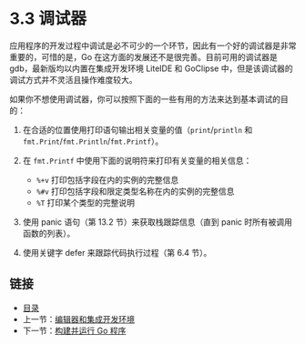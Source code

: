 # 3.3 调试器

应用程序的开发过程中调试是必不可少的一个环节，因此有一个好的调试器是非常重要的，可惜的是，Go 在这方面的发展还不是很完善。目前可用的调试器是 gdb，最新版均以内置在集成开发环境 LiteIDE 和 GoClipse 中，但是该调试器的调试方式并不灵活且操作难度较大。

如果你不想使用调试器，你可以按照下面的一些有用的方法来达到基本调试的目的：

1. 在合适的位置使用打印语句输出相关变量的值（`print`/`println` 和 `fmt.Print`/`fmt.Println`/`fmt.Printf`）。
2. 在 `fmt.Printf` 中使用下面的说明符来打印有关变量的相关信息：

	- `%+v` 打印包括字段在内的实例的完整信息
	- `%#v` 打印包括字段和限定类型名称在内的实例的完整信息
	- `%T` 打印某个类型的完整说明

3. 使用 panic 语句（第 13.2 节）来获取栈跟踪信息（直到 panic 时所有被调用函数的列表）。
4. 使用关键字 defer 来跟踪代码执行过程（第 6.4 节）。

## 链接

- [目录](go入门教程-目录.md)
- 上一节：[编辑器和集成开发环境](03.2.md)
- 下一节：[构建并运行 Go 程序](03.4.md)